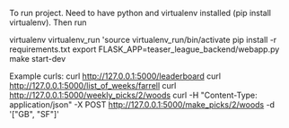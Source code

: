 To run project. Need to have python and virtualenv installed (pip install virtualenv). Then run

virtualenv virtualenv_run
'source virtualenv_run/bin/activate
pip install -r requirements.txt
export FLASK_APP=teaser_league_backend/webapp.py
make start-dev

Example curls:
curl http://127.0.0.1:5000/leaderboard
curl http://127.0.0.1:5000/list_of_weeks/farrell
curl http://127.0.0.1:5000/weekly_picks/2/woods
curl -H "Content-Type: application/json" -X POST http://127.0.0.1:5000/make_picks/2/woods -d '["GB", "SF"]'